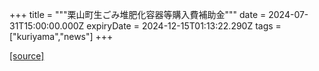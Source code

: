 +++
title = """栗山町生ごみ堆肥化容器等購入費補助金"""
date = 2024-07-31T15:00:00.000Z
expiryDate = 2024-12-15T01:13:22.290Z
tags = ["kuriyama","news"]
+++


[[source]](https://www.town.kuriyama.hokkaido.jp/soshiki/45/28246.html)
